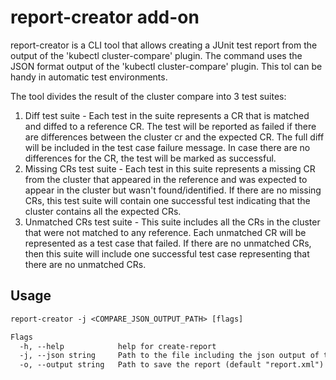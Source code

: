 # report-creator add-on

report-creator is a CLI tool that allows creating a JUnit test report from the
output of the 'kubectl cluster-compare' plugin. The command uses the JSON
format output of the 'kubectl cluster-compare' plugin. This tol can be handy in
automatic test environments.

The tool divides the result of the cluster compare into 3 test suites:

1. Diff test suite - Each test in the suite represents a CR that is matched and
   diffed to a reference CR. The test will be reported as failed if there are
   differences between the cluster cr and the expected CR. The full diff will
   be included in the test case failure message. In case there are no
   differences for the CR, the test will be marked as successful.
2. Missing CRs test suite - Each test in this suite represents a missing CR
   from the cluster that appeared in the reference and was expected to appear
   in the cluster but wasn't found/identified. If there are no missing CRs,
   this test suite will contain one successful test indicating that the cluster
   contains all the expected CRs.
3. Unmatched CRs test suite - This suite includes all the CRs in the cluster
   that were not matched to any reference. Each unmatched CR will be
   represented as a test case that failed. If there are no unmatched CRs, then
   this suite will include one successful test case representing that there are
   no unmatched CRs.

## Usage

```txt
report-creator -j <COMPARE_JSON_OUTPUT_PATH> [flags]

Flags
  -h, --help            help for create-report
  -j, --json string     Path to the file including the json output of the cluster-compare command
  -o, --output string   Path to save the report (default "report.xml")
```
